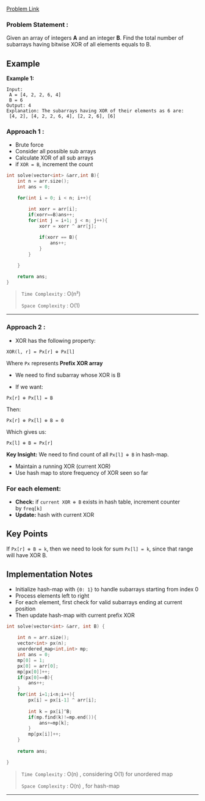 [Problem Link](https://www.interviewbit.com/problems/subarray-with-given-xor/)

### Problem Statement : 
Given an array of integers **A** and an integer **B**.
Find the total number of subarrays having bitwise XOR of all elements equals to B.


## Example

**Example 1:**

```
Input: 
 A = [4, 2, 2, 6, 4]
 B = 6
Output: 4
Explanation: The subarrays having XOR of their elements as 6 are:
 [4, 2], [4, 2, 2, 6, 4], [2, 2, 6], [6]
```

### Approach 1 :

- Brute force
- Consider all possible sub arrays
- Calculate XOR of all sub arrays 
- if `XOR = B`, increment the count

```cpp
int solve(vector<int> &arr,int B){
	int n = arr.size();
	int ans = 0;

	for(int i = 0; i < n; i++){

		int xorr = arr[i];
        if(xorr==B)ans++;
		for(int j = i+1; j < n; j++){
			xorr = xorr ^ arr[j];
           
			if(xorr == B){
				ans++;
			}
		}

	}

	return ans;
}
```



> `Time Complexity` : O(n²)
> 
> `Space Complexity` : O(1)

---

### Approach 2  :

- XOR has the following property:

```
XOR(l, r] = Px[r] ⊕ Px[l]
```

Where `Px` represents **Prefix XOR array**


- We need to find subarray whose XOR is B

- If we want:

```
Px[r] ⊕ Px[l] = B
```

Then:

```
Px[r] ⊕ Px[l] ⊕ B = 0
```

Which gives us:

```
Px[l] ⊕ B = Px[r]
```

**Key Insight:** We need to find count of all `Px[l] ⊕ B` in hash-map.


- Maintain a running XOR (current XOR)
- Use hash map to store frequency of XOR seen so far

### For each element:
- **Check:** if `current XOR ⊕ B` exists in hash table, increment counter by `freq[k]`
- **Update:** hash with current XOR

## Key Points

If `Px[r] ⊕ B = k`, then we need to look for sum `Px[l] = k`, since that range will have XOR B.


## Implementation Notes

- Initialize hash-map with `{0: 1}` to handle subarrays starting from index 0
- Process elements left to right
- For each element, first check for valid subarrays ending at current position
- Then update hash-map with current prefix XOR


``` cpp
int solve(vector<int> &arr, int B) {
    
    int n = arr.size();
    vector<int> px(n);
    unordered_map<int,int> mp;
    int ans = 0;
    mp[0] = 1;
    px[0] = arr[0];
    mp[px[0]]++;
    if(px[0]==B){
        ans++;
    }
    for(int i=1;i<n;i++){
        px[i] = px[i-1] ^ arr[i];
        
        int k = px[i]^B;
        if(mp.find(k)!=mp.end()){
            ans+=mp[k];
        }
        mp[px[i]]++;
    }
    
    return ans;

}
```


> `Time Complexity` : O(n) , considering O(1) for unordered map
> 
> `Space Complexity` : O(n) , for hash-map

---
